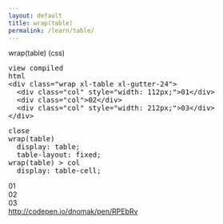 ```yaml
---
layout: default
title: wrap(table)
permalink: /learn/table/
---
```


<div id="css">
  <div class="dn-browser">
    <div class="dn-browser-header">
      <div class="dn-browser-button">
        <div class="wrap xl-auto">
          <div class="col"><div class="dn-browser-button__circle"></div></div>
          <div class="col"><div class="dn-browser-button__circle"></div></div>
          <div class="col"><div class="dn-browser-button__circle"></div></div>
        </div>
      </div>
      <div class="dn-style--title">wrap(<span>table</span>) (css)</div>
      <a href="/" class="dn-logo"><img src="/img/flexiblegs-logo-white.png" alt=""></a>
    </div>
    <div class="dn-browser-body">
      <div class="dn-browser-body__pre">
        <pre class="is-not-compiled"><div class="dn-tag dn-tag--gray dn-tag--top dn-tag--button">view compiled</div><div class="dn-tag dn-tag--gray dn-tag--bottom">html</div><!--
          -->&lt;div class="wrap <span>xl-table</span> xl-gutter-24"&gt;<br/><!--
          -->  &lt;div class="col" style="width: 112px;"&gt;01&lt;/div&gt;<br/><!--
          -->  &lt;div class="col"&gt;02&lt;/div&gt;<br/><!--
          -->  &lt;div class="col" style="width: 212px;"&gt;03&lt;/div&gt;<br/><!--
          -->&lt;/div&gt;<!--
        --></pre>
        <pre class="is-compiled"><div class="dn-tag dn-tag--black dn-tag--top dn-tag--button">close</div><!--
          --><span>wrap(table)</span><br/><!--
          -->  display: table;<br/><!--
          -->  table-layout: fixed;<br/><!--
          --><span>wrap(table) > col</span><br/><!--
          -->  display: table-cell;<!--
        --></pre>
      </div>
      <div class="dn-browser-body__item">
        <div class="wrap xl-table xl-gutter-24 dn-style--wrap">
          <div class="col" style="width: 124px;"><div class="dn-style--col">01</div></div>
          <div class="col"><div class="dn-style--col">02</div></div>
          <div class="col" style="width: 224px;"><div class="dn-style--col">03</div></div>
        </div>
      </div>
      <div class="dn-browser-footer">
        <div class="wrap xl-gutter-24 xl-outside-24 xl-center xl-auto">
          <div class="col">
            <a href="http://codepen.io/dnomak/pen/RPEbRv?editors=110" class="dn-button dn-button--link">
              http://codepen.io/dnomak/pen/RPEbRv
            </a>
          </div>
        </div>
      </div>
    </div>
  </div>
</div>
